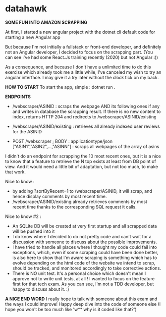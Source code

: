 # datahawk

**SOME FUN INTO AMAZON SCRAPPING**

At first, I started a new angular project with the dotnet cli default code for starting a new Angular app

But because I'm not initially a fullstack or front-end developer, and definitely not an Angular developer, I decided to focus on the scrapping part.
(You can see I've had some React.Js training recently (2020) but not Angular :))

As a consequence, and because I don't have a unlimited time to do this exercise which already took me a little while, I've canceled my wish to try an angular interface.
I may give it a try later without the clock tick on my back.

**HOW TO START**
To start the app, simple : dotnet run .

**ENDPOINTS**
* /webscraper/ASINID : scraps the webpage AND its following ones if any and writes in database the scrapping result. If there is no new content to index, returns HTTP 204 and redirects to /webscraper/ASINID/existing
* /webscraper/ASINID/existing : retrieves all already indexed user reviews for the ASINID

* POST /webscraper ; BODY : applicationtype/json ["ASIN1","ASIN2",...,"ASINN"] : scraps all webpages of the array of asins

I didn't do an endpoint for scrapping the 10 most recent ones, but it is a nice to know that a feature to retrieve the N top exists at least from DB point of view.
And it would need a little bit of adaptation, but not too much, to make that work.

Nice to know : 
- by adding ?sortByRecent=1 to /webscraper/ASINID, it will scrap, and hence display comments by most recent time.
- /webscraper/ASINID/existing already retrieves comments by most recent time thanks to the corresponding SQL request it calls.

Nice to know #2 :
- An SQLite DB will be created at very first startup and all scrapped data will be pushed into it
- I do know where I decided to do not pretty code and can't wait for a discussion with someone to discuss about the possible improvements.
- I have tried to handle all places where I thought my code could fail into exceptions, which, even if some scraping could have been done better,
  is also here to show that I'm aware scraping is something which has to evolve depending on the html code of the website we intend to scrap, should be tracked, and monitored accordingly to take corrective actions.
- There is NO unit test. It's a personal choice which doesn't mean I approve not to write unit tests, at all ! I wanted to focus on the feature first for that tech exam. As you can see, I'm not a TDD developer, but happy to discuss about it. :)


**A NICE END WORD**
I really hope to talk with someone about this exam and the ways I could improve!
Happy deep dive into the code of someone else (I hope you won't be too much like 'w** why is it coded like that?')

